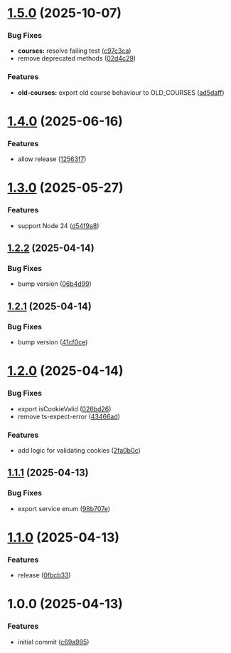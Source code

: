 # [1.5.0](https://github.com/finki-hub/finki-auth/compare/v1.4.0...v1.5.0) (2025-10-07)


### Bug Fixes

* **courses:** resolve failing test ([c97c3ca](https://github.com/finki-hub/finki-auth/commit/c97c3caa282fad1ba8c92a9908ea20b9e43735c4))
* remove deprecated methods ([02d4c29](https://github.com/finki-hub/finki-auth/commit/02d4c29405e9a8e5255b6407e4bdfe7bb89e827c))


### Features

* **old-courses:** export old course behaviour to OLD_COURSES ([ad5daff](https://github.com/finki-hub/finki-auth/commit/ad5daff57487ae3f6a6d6ee7f0f11d7f3496d0fa))

# [1.4.0](https://github.com/finki-hub/finki-auth/compare/v1.3.0...v1.4.0) (2025-06-16)


### Features

* allow release ([12563f7](https://github.com/finki-hub/finki-auth/commit/12563f7209e2a72f61562db7b3da9ecc32982bda))

# [1.3.0](https://github.com/finki-hub/finki-auth/compare/v1.2.2...v1.3.0) (2025-05-27)


### Features

* support Node 24 ([d54f9a8](https://github.com/finki-hub/finki-auth/commit/d54f9a878b39ee4d33f3a4ef784517547547e140))

## [1.2.2](https://github.com/finki-hub/finki-auth/compare/v1.2.1...v1.2.2) (2025-04-14)


### Bug Fixes

* bump version ([06b4d99](https://github.com/finki-hub/finki-auth/commit/06b4d99e1f5e070d93b24ed5b9036614dd316d43))

## [1.2.1](https://github.com/finki-hub/finki-auth/compare/v1.2.0...v1.2.1) (2025-04-14)


### Bug Fixes

* bump version ([41cf0ce](https://github.com/finki-hub/finki-auth/commit/41cf0cede401ed3c6eae982fe9d4db52e7d31ef8))

# [1.2.0](https://github.com/finki-hub/finki-auth/compare/v1.1.1...v1.2.0) (2025-04-14)


### Bug Fixes

* export isCookieValid ([026bd26](https://github.com/finki-hub/finki-auth/commit/026bd26231a18809c504b5da280492b4b60d5f6b))
* remove ts-expect-error ([43466ad](https://github.com/finki-hub/finki-auth/commit/43466ad1bdb6ccf6ef746a13d0118b0ccbedc54c))


### Features

* add logic for validating cookies ([2fa0b0c](https://github.com/finki-hub/finki-auth/commit/2fa0b0cfc85ab2a1dbd6f47be7fd500441bf732c))

## [1.1.1](https://github.com/Delemangi/finki-auth/compare/v1.1.0...v1.1.1) (2025-04-13)


### Bug Fixes

* export service enum ([98b707e](https://github.com/Delemangi/finki-auth/commit/98b707eb1369107b53405e78f38a4fc71ddbbc91))

# [1.1.0](https://github.com/Delemangi/finki-auth/compare/v1.0.0...v1.1.0) (2025-04-13)


### Features

* release ([0fbcb33](https://github.com/Delemangi/finki-auth/commit/0fbcb331209dfd65003202b9a1d6146d0bd152dc))

# 1.0.0 (2025-04-13)


### Features

* initial commit ([c69a995](https://github.com/Delemangi/finki-auth/commit/c69a995679a096be0bcd16c3133c651578a6bb78))
